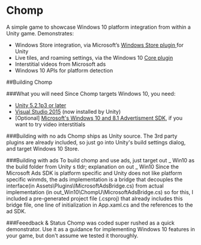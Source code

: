 Chomp
===== 
A simple game to showcase Windows 10 platform integration from within a Unity
game.  Demonstrates:

+ Windows Store integration, via Microsoft’s [Windows Store plugin
](<http://microsoft.github.io/unityplugins/store/>)for Unity
+ Live tiles, and roaming settings, via the Windows 10 [Core
plugin](<http://microsoft.github.io/unityplugins/core/>)
+ Interstitial videos from Microsoft ads
+ Windows 10 APIs for platform detection  

 
##Building Chomp     

###What you will need 
Since Chomp targets Windows 10, you need:     

+ [Unity 5.2.1p3 or later](http://unity3d.com/unity/qa/patch-releases) 
+ [Visual Studio 2015](https://www.visualstudio.com/en-us/downloads) (now installed by Unity)
+ [Optional] [Microsoft's Windows 10 and 8.1 Advertisment SDK](https://msdn.microsoft.com/en-us/library/mt313199(v=msads.30).aspx), if you want to try video interstitials     
   
      
      
  
###Building with no ads 
Chomp ships as Unity source. The 3rd party plugins are already included, so just go into Unity's build settings dialog, and target Windows 10 Store.   

  
###Building with ads
To build chomp and use ads, just target out _ Win10 as the build folder from Unity
s
tldr; explanation on out _ Win10  Since  the Microsoft Ads SDK is platform specific and Unity does not like platform specific winmds, the ads implementation is a bridge that decouples the interface(in Assets\Plugins\IMicrosoftAdsBridge.cs) from actual implementation (in out_Win10\ChompU\MicrosoftAdsBridge.cs) so for this, I included a pre-generated project file (.csproj) that already includes this bridge file, one line of initialization in App.xaml.cs and the references to the ad SDK.    
   

###Feeedback & Status 
Chomp was coded super rushed as a quick demonstrator. Use it as a guidance for implementing Windows 10 features in your game, but don't assume we tested it thoroughly.  



